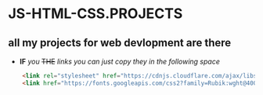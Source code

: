 # JS-HTML-CSS.PROJECTS

## all my projects for web devlopment are there
- **IF**  _you_ ~~THE~~ _links you can just copy they in the following space_
```html
    <link rel="stylesheet" href="https://cdnjs.cloudflare.com/ajax/libs/font-awesome/5.15.3/css/all.min.css">
    <link href="https://fonts.googleapis.com/css2?family=Rubik:wght@400;600&display=swap" rel="stylesheet">
```

```javascript
    
```